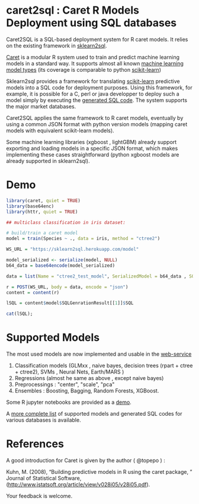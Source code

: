 # caret2sql : Caret R Models Deployment using SQL databases

Caret2SQL is a SQL-based deployment system for R caret models. It relies on the existing framework in [sklearn2sql](https://github.com/antoinecarme/sklearn2sql_heroku). 

[Caret](https://github.com/topepo/caret) is a modular R system used to train and predict machine learning models in a standard way. It supports almost all known [machine learning model types](http://topepo.github.io/caret/train-models-by-tag.html) (its coverage is comparable to python [scikit-learn](http://scikit-learn.org/stable/modules/classes.html))

Sklearn2sql provides a framework for translating [scikit-learn](https://github.com/scikit-learn/scikit-learn) predictive models into a SQL code for deployment purposes. Using this framework, for example, it is possible for a C, perl or java developper to deploy such a model simply by executing the [generated SQL code](https://github.com/antoinecarme/sklearn2sql-demo/blob/master/sample_outputs_round_4/MLPClassifier/BreastCancer/oracle/demo1_MLPClassifier_oracle.sql). The system supports the major market databases.

Caret2SQL applies the same framework to R caret models, eventually by using a common JSON format with python version models (mapping caret models with equivalent scikit-learn models).

Some machine learning libraries (xgboost , lightGBM) already support exporting and loading models in a specific JSON format, which makes implementing these cases straightforward (python xgboost models are already supported in sklearn2sql).

# Demo

```R
library(caret, quiet = TRUE)
library(base64enc)
library(httr, quiet = TRUE)

## multiclass classification in iris dataset:

# build/train a caret model
model = train(Species ~ ., data = iris, method = "ctree2")

WS_URL = "https://sklearn2sql.herokuapp.com/model"

model_serialized <- serialize(model, NULL)
b64_data = base64encode(model_serialized)

data = list(Name = "ctree2_test_model", SerializedModel = b64_data , SQLDialect = "postgresql" , Mode="caret")

r = POST(WS_URL, body = data, encode = "json")
content = content(r)

lSQL = content$model$SQLGenrationResult[[1]]$SQL

cat(lSQL);
```

# Supported Models

The most used models are now implemented and usable in the [web-service](https://github.com/antoinecarme/caret2sql/issues/3)

1. Classification models (GLMxx , naive bayes, decision trees (rpart + ctree + ctree2), SVMs , Neural Nets, Earth/MARS )
2. Regressions (almost he same as above , except naive bayes)
3. Preprocessings : "center", "scale", "pca"
4. Ensembles : Boosting, Bagging, Random Forests, XGBoost.

Some R jupyter notebooks are provided as a [demo](https://github.com/antoinecarme/caret2sql/tree/master/doc).

A [more complete list](https://github.com/antoinecarme/caret2sql/tree/master/demo) of supported models and generated  SQL codes for various databases is available.

# References

A good introduction for Caret is given by the author ( @topepo ) :

Kuhn, M. (2008), “Building predictive models in R using the caret package, ” Journal of Statistical Software, (http://www.jstatsoft.org/article/view/v028i05/v28i05.pdf). 


Your feedback is welcome.
